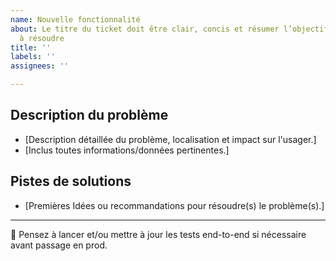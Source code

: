 ```yaml
---
name: Nouvelle fonctionnalité
about: Le titre du ticket doit être clair, concis et résumer l’objectif ou le problème
  à résoudre
title: ''
labels: ''
assignees: ''

---
```


## Description du problème 

- [Description détaillée du problème, localisation et impact sur l'usager.]
- [Inclus toutes informations/données pertinentes.] 

## Pistes de solutions

- [Premières Idées ou recommandations pour résoudre(s) le problème(s).]

--- 

🔮  Pensez à lancer et/ou mettre à jour les tests end-to-end si nécessaire avant passage en prod.
